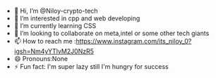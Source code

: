 - 👋 Hi, I’m @Niloy-crypto-tech
- 👀 I’m interested in cpp and web developing 
- 🌱 I’m currently learning CSS
- 💞️ I’m looking to collaborate on meta,intel or some other tech giants
- 📫 How to reach me :https://www.instagram.com/its_niloy_0?igsh=Nm4yYTlvM2J0NzR5
- 😄 Pronouns:None
- ⚡ Fun fact: I'm super lazy still I'm hungry for success

<!---
Niloy-crypto-tech/Niloy-crypto-tech is a ✨ special ✨ repository because its `README.md` (this file) appears on your GitHub profile.
You can click the Preview link to take a look at your changes.
--->
